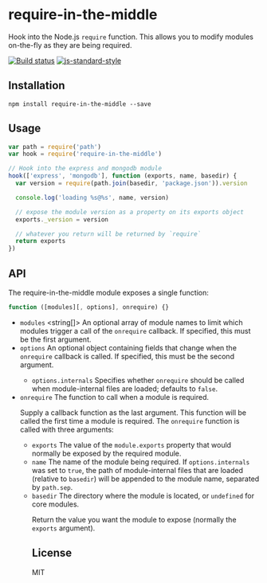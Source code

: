 # require-in-the-middle

Hook into the Node.js `require` function. This allows you to modify
modules on-the-fly as they are being required.

[![Build status](https://travis-ci.org/elastic/require-in-the-middle.svg?branch=master)](https://travis-ci.org/elastic/require-in-the-middle)
[![js-standard-style](https://img.shields.io/badge/code%20style-standard-brightgreen.svg?style=flat)](https://github.com/feross/standard)

## Installation

```
npm install require-in-the-middle --save
```

## Usage

```js
var path = require('path')
var hook = require('require-in-the-middle')

// Hook into the express and mongodb module
hook(['express', 'mongodb'], function (exports, name, basedir) {
  var version = require(path.join(basedir, 'package.json')).version

  console.log('loading %s@%s', name, version)

  // expose the module version as a property on its exports object
  exports._version = version

  // whatever you return will be returned by `require`
  return exports
})
```

## API

The require-in-the-middle module exposes a single function:

```js
function ([modules][, options], onrequire) {}
```

- `modules` <string[]> An optional array of module names to limit which modules
  trigger a call of the `onrequire` callback. If specified, this must be the
  first argument.
- `options` <Object> An optional object containing fields that change when the
  `onrequire` callback is called. If specified, this must be the second
  argument.
  - `options.internals` <boolean> Specifies whether `onrequire` should be called
    when module-internal files are loaded; defaults to `false`.
- `onrequire` <Function> The function to call when a module is required.

Supply a callback function as the last argument. This function will be
called the first time a module is required. The `onrequire` function is
called with three arguments:

- `exports` <Object> The value of the `module.exports` property that would
  normally be exposed by the required module.
- `name` <string> The name of the module being required. If `options.internals`
  was set to `true`, the path of module-internal files that are loaded
  (relative to `basedir`) will be appended to the module name, separated by
  `path.sep`.
- `basedir` <string> The directory where the module is located, or `undefined`
  for core modules.

Return the value you want the module to expose (normally the `exports`
argument).

## License

MIT
